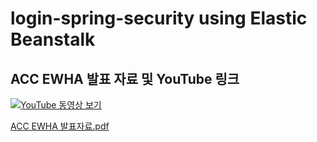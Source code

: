 # login-spring-security using Elastic Beanstalk

## ACC EWHA 발표 자료 및 YouTube 링크 

[![YouTube 동영상 보기](https://img.youtube.com/vi/sSeRHsZwQc8/maxresdefault.jpg)](https://www.youtube.com/watch?v=sSeRHsZwQc8)

[ACC EWHA 발표자료.pdf](https://github.com/user-attachments/files/16757413/ACC.EWHA.pdf)
